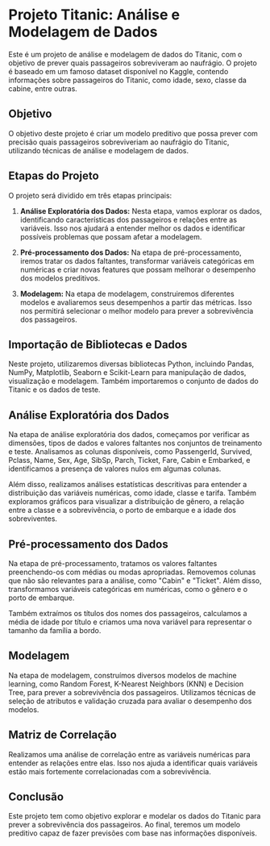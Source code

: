 # Projeto Titanic: Análise e Modelagem de Dados

Este é um projeto de análise e modelagem de dados do Titanic, com o objetivo de prever quais passageiros sobreviveram ao naufrágio. O projeto é baseado em um famoso dataset disponível no Kaggle, contendo informações sobre passageiros do Titanic, como idade, sexo, classe da cabine, entre outras.

## Objetivo

O objetivo deste projeto é criar um modelo preditivo que possa prever com precisão quais passageiros sobreviveriam ao naufrágio do Titanic, utilizando técnicas de análise e modelagem de dados.

## Etapas do Projeto

O projeto será dividido em três etapas principais:

1. **Análise Exploratória dos Dados:** Nesta etapa, vamos explorar os dados, identificando características dos passageiros e relações entre as variáveis. Isso nos ajudará a entender melhor os dados e identificar possíveis problemas que possam afetar a modelagem.

2. **Pré-processamento dos Dados:** Na etapa de pré-processamento, iremos tratar os dados faltantes, transformar variáveis categóricas em numéricas e criar novas features que possam melhorar o desempenho dos modelos preditivos.

3. **Modelagem:** Na etapa de modelagem, construiremos diferentes modelos e avaliaremos seus desempenhos a partir das métricas. Isso nos permitirá selecionar o melhor modelo para prever a sobrevivência dos passageiros.

## Importação de Bibliotecas e Dados

Neste projeto, utilizaremos diversas bibliotecas Python, incluindo Pandas, NumPy, Matplotlib, Seaborn e Scikit-Learn para manipulação de dados, visualização e modelagem. Também importaremos o conjunto de dados do Titanic e os dados de teste. 

## Análise Exploratória dos Dados

Na etapa de análise exploratória dos dados, começamos por verificar as dimensões, tipos de dados e valores faltantes nos conjuntos de treinamento e teste. Analisamos as colunas disponíveis, como PassengerId, Survived, Pclass, Name, Sex, Age, SibSp, Parch, Ticket, Fare, Cabin e Embarked, e identificamos a presença de valores nulos em algumas colunas.

Além disso, realizamos análises estatísticas descritivas para entender a distribuição das variáveis numéricas, como idade, classe e tarifa. Também exploramos gráficos para visualizar a distribuição de gênero, a relação entre a classe e a sobrevivência, o porto de embarque e a idade dos sobreviventes.

## Pré-processamento dos Dados

Na etapa de pré-processamento, tratamos os valores faltantes preenchendo-os com médias ou modas apropriadas. Removemos colunas que não são relevantes para a análise, como "Cabin" e "Ticket". Além disso, transformamos variáveis categóricas em numéricas, como o gênero e o porto de embarque.

Também extraímos os títulos dos nomes dos passageiros, calculamos a média de idade por título e criamos uma nova variável para representar o tamanho da família a bordo.

## Modelagem

Na etapa de modelagem, construímos diversos modelos de machine learning, como Random Forest, K-Nearest Neighbors (KNN) e Decision Tree, para prever a sobrevivência dos passageiros. Utilizamos técnicas de seleção de atributos e validação cruzada para avaliar o desempenho dos modelos.

## Matriz de Correlação

Realizamos uma análise de correlação entre as variáveis numéricas para entender as relações entre elas. Isso nos ajuda a identificar quais variáveis estão mais fortemente correlacionadas com a sobrevivência.

## Conclusão

Este projeto tem como objetivo explorar e modelar os dados do Titanic para prever a sobrevivência dos passageiros. Ao final, teremos um modelo preditivo capaz de fazer previsões com base nas informações disponíveis.
